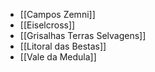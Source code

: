 - [[Campos Zemni]]
- [[Eiselcross]]
- [[Grisalhas Terras Selvagens]]
- [[Litoral das Bestas]]
- [[Vale da Medula]]
